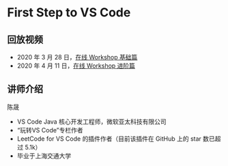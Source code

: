 # First Step to VS Code

## 回放视频

* 2020 年 3 月 28 日，[在线 Workshop 基础篇](https://www.bilibili.com/video/BV1LA411h7Yc)
* 2020 年 4 月 11 日，[在线 Workshop 进阶篇](https://www.bilibili.com/video/BV1qa4y1x7RN)

## 讲师介绍

陈晟
* VS Code Java 核心开发工程师，微软亚太科技有限公司
* “玩转VS Code”专栏作者
* LeetCode for VS Code 的插件作者（目前该插件在 GitHub 上的 star 数已超过 5.1k）
* 毕业于上海交通大学